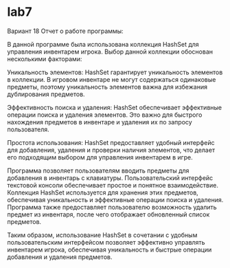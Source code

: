 # lab7
Вариант 18 Отчет о работе программы:

В данной программе была использована коллекция HashSet для управления инвентарем игрока. Выбор данной коллекции обоснован несколькими факторами:

Уникальность элементов: HashSet гарантирует уникальность элементов в коллекции. В игровом инвентаре не могут содержаться одинаковые предметы, поэтому уникальность элементов важна для избежания дублирования предметов.

Эффективность поиска и удаления: HashSet обеспечивает эффективные операции поиска и удаления элементов. Это важно для быстрого нахождения предметов в инвентаре и удаления их по запросу пользователя.

Простота использования: HashSet предоставляет удобный интерфейс для добавления, удаления и проверки наличия элементов, что делает его подходящим выбором для управления инвентарем в игре.

Программа позволяет пользователям вводить предметы для добавления в инвентарь с клавиатуры. Пользовательский интерфейс текстовой консоли обеспечивает простое и понятное взаимодействие. Коллекция HashSet используется для хранения этих предметов, обеспечивая уникальность и эффективные операции поиска и удаления. Программа также предоставляет пользователю возможность удалить предмет из инвентаря, после чего отображает обновленный список предметов.

Таким образом, использование HashSet в сочетании с удобным пользовательским интерфейсом позволяет эффективно управлять инвентарем игрока, обеспечивая уникальность и быстрые операции добавления и удаления предметов.
